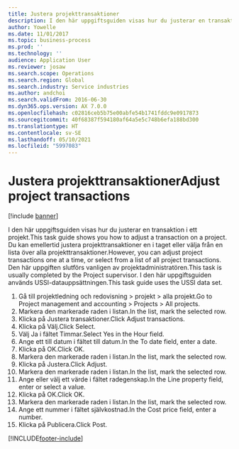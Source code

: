 ```yaml
---
title: Justera projekttransaktioner
description: I den här uppgiftsguiden visas hur du justerar en transaktion i ett projekt.
author: Yowelle
ms.date: 11/01/2017
ms.topic: business-process
ms.prod: ''
ms.technology: ''
audience: Application User
ms.reviewer: josaw
ms.search.scope: Operations
ms.search.region: Global
ms.search.industry: Service industries
ms.author: andchoi
ms.search.validFrom: 2016-06-30
ms.dyn365.ops.version: AX 7.0.0
ms.openlocfilehash: c02816ceb5b75e00abfe54b1741fddc9e0917873
ms.sourcegitcommit: 40f68387f594180af64a5e5c748b6efa188bd300
ms.translationtype: HT
ms.contentlocale: sv-SE
ms.lasthandoff: 05/10/2021
ms.locfileid: "5997083"
---
```

# <a name="adjust-project-transactions"></a><span data-ttu-id="056a1-103">Justera projekttransaktioner</span><span class="sxs-lookup"><span data-stu-id="056a1-103">Adjust project transactions</span></span>

[!include [banner](../../includes/banner.md)]

<span data-ttu-id="056a1-104">I den här uppgiftsguiden visas hur du justerar en transaktion i ett projekt.</span><span class="sxs-lookup"><span data-stu-id="056a1-104">This task guide shows you how to adjust a transaction on a project.</span></span> <span data-ttu-id="056a1-105">Du kan emellertid justera projekttransaktioner en i taget eller välja från en lista över alla projekttransaktioner.</span><span class="sxs-lookup"><span data-stu-id="056a1-105">However, you can adjust project transactions one at a time, or select from a list of all project transactions.</span></span> <span data-ttu-id="056a1-106">Den här uppgiften slutförs vanligen av projektadministratören.</span><span class="sxs-lookup"><span data-stu-id="056a1-106">This task is usually completed by the Project supervisor.</span></span> <span data-ttu-id="056a1-107">I den här uppgiftsguiden används USSI-datauppsättningen.</span><span class="sxs-lookup"><span data-stu-id="056a1-107">This task guide uses the USSI data set.</span></span>

1. <span data-ttu-id="056a1-108">Gå till projektledning och redovisning > projekt > alla projekt.</span><span class="sxs-lookup"><span data-stu-id="056a1-108">Go to Project management and accounting > Projects > All projects.</span></span> 
2. <span data-ttu-id="056a1-109">Markera den markerade raden i listan.</span><span class="sxs-lookup"><span data-stu-id="056a1-109">In the list, mark the selected row.</span></span> 
3. <span data-ttu-id="056a1-110">Klicka på Justera transaktioner.</span><span class="sxs-lookup"><span data-stu-id="056a1-110">Click Adjust transactions.</span></span> 
4. <span data-ttu-id="056a1-111">Klicka på Välj.</span><span class="sxs-lookup"><span data-stu-id="056a1-111">Click Select.</span></span> 
5. <span data-ttu-id="056a1-112">Välj Ja i fältet Timmar.</span><span class="sxs-lookup"><span data-stu-id="056a1-112">Select Yes in the Hour field.</span></span> 
6. <span data-ttu-id="056a1-113">Ange ett till datum i fältet till datum.</span><span class="sxs-lookup"><span data-stu-id="056a1-113">In the To date field, enter a date.</span></span> 
7. <span data-ttu-id="056a1-114">Klicka på OK.</span><span class="sxs-lookup"><span data-stu-id="056a1-114">Click OK.</span></span> 
8. <span data-ttu-id="056a1-115">Markera den markerade raden i listan.</span><span class="sxs-lookup"><span data-stu-id="056a1-115">In the list, mark the selected row.</span></span> 
9. <span data-ttu-id="056a1-116">Klicka på Justera.</span><span class="sxs-lookup"><span data-stu-id="056a1-116">Click Adjust.</span></span> 
10. <span data-ttu-id="056a1-117">Markera den markerade raden i listan.</span><span class="sxs-lookup"><span data-stu-id="056a1-117">In the list, mark the selected row.</span></span> 
11. <span data-ttu-id="056a1-118">Ange eller välj ett värde i fältet radegenskap.</span><span class="sxs-lookup"><span data-stu-id="056a1-118">In the Line property field, enter or select a value.</span></span> 
12. <span data-ttu-id="056a1-119">Klicka på OK.</span><span class="sxs-lookup"><span data-stu-id="056a1-119">Click OK.</span></span> 
13. <span data-ttu-id="056a1-120">Markera den markerade raden i listan.</span><span class="sxs-lookup"><span data-stu-id="056a1-120">In the list, mark the selected row.</span></span> 
14. <span data-ttu-id="056a1-121">Ange ett nummer i fältet självkostnad.</span><span class="sxs-lookup"><span data-stu-id="056a1-121">In the Cost price field, enter a number.</span></span> 
15. <span data-ttu-id="056a1-122">Klicka på Publicera.</span><span class="sxs-lookup"><span data-stu-id="056a1-122">Click Post.</span></span> 


[!INCLUDE[footer-include](../../includes/footer-banner.md)]